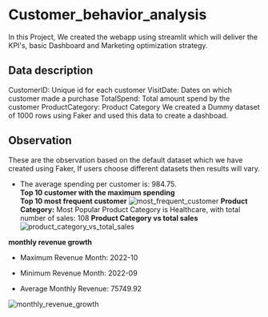 # Customer_behavior_analysis
In this Project, We created the webapp using streamlit which will deliver the KPI's, basic Dashboard and Marketing optimization strategy.
## Data description
CustomerID: Unique id for each customer
VisitDate: Dates on which customer made a purchase
TotalSpend: Total amount spend by the customer
ProductCategory: Product Category
We created a Dummy dataset of 1000 rows using Faker and used this data to create a dashboad.

## Observation
These are  the observation based on the default dataset which we have created using Faker, If users choose different datasets then results will vary.

* The average spending per customer is: 984.75.  
**Top 10 customer with the maximum spending**  
**Top 10 most frequent customer**
![most_frequent_customer](https://github.com/ad709kr/Customer_behavior_analysis/assets/102454963/d00bdd45-2cae-4454-91c5-8bbb6e15db7c)
**Product Category:** Most Popular Product Category is Healthcare, with total number of sales: 108
**Product Category vs total sales**
  ![product_category_vs_total_sales](https://github.com/ad709kr/Customer_behavior_analysis/assets/102454963/28513f98-83bd-4126-845c-41fc265273e3)

**monthly revenue growth**
* Maximum Revenue Month: 2022-10

* Minimum Revenue Month: 2022-09

* Average Monthly Revenue: 75749.92

![monthly_revenue_growth](https://github.com/ad709kr/Customer_behavior_analysis/assets/102454963/f9787b7a-a811-460c-a693-09a1c50dd3a4)
